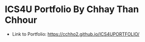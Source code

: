 # ICS4U Portfolio By Chhay Than Chhour

* Link to Portfolio: https://cchho2.github.io/ICS4UPORTFOLIO/
